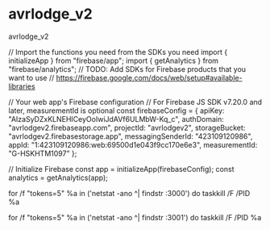 # avrlodge_v2
avrlodge_v2


// Import the functions you need from the SDKs you need
import { initializeApp } from "firebase/app";
import { getAnalytics } from "firebase/analytics";
// TODO: Add SDKs for Firebase products that you want to use
// https://firebase.google.com/docs/web/setup#available-libraries

// Your web app's Firebase configuration
// For Firebase JS SDK v7.20.0 and later, measurementId is optional
const firebaseConfig = {
  apiKey: "AIzaSyDZxKLNEHICeyOoIwiJdAVf6ULMbW-Kq_c",
  authDomain: "avrlodgev2.firebaseapp.com",
  projectId: "avrlodgev2",
  storageBucket: "avrlodgev2.firebasestorage.app",
  messagingSenderId: "423109120986",
  appId: "1:423109120986:web:69500d1e043f9cc170e6e3",
  measurementId: "G-HSKHTM1097"
};

// Initialize Firebase
const app = initializeApp(firebaseConfig);
const analytics = getAnalytics(app);

for /f "tokens=5" %a in ('netstat -ano ^| findstr :3000') do taskkill /F /PID %a

for /f "tokens=5" %a in ('netstat -ano ^| findstr :3001') do taskkill /F /PID %a